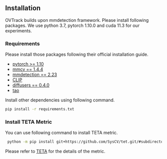 ## Installation
OVTrack builds upon mmdetection framework. 
Please install following packages.
We use python 3.7, pytorch 1.10.0 and cuda 11.3 for our experiments.

### Requirements

Please install those packages following their official installation guide.
- [pytorch >= 1.10](https://pytorch.org/get-started/locally/)
- [mmcv == 1.4.4](https://github.com/open-mmlab/mmcv)
- [mmdetection == 2.23](https://github.com/open-mmlab/mmcv)
- [CLIP](https://github.com/openai/CLIP)
- [diffusers == 0.4.0](https://github.com/huggingface/diffusers)
- [tao](https://github.com/TAO-Dataset/tao/tree/master)

Install other dependencies using following command.
```bash
pip install -r requirements.txt
```

### Install TETA Metric

You can use following command to install TETA metric.
```bash
 python -m pip install git+https://github.com/SysCV/tet.git/#subdirectory=teta 
```
Please refer to [TETA](https://github.com/SysCV/tet/tree/main/teta) for the details of the metric.



